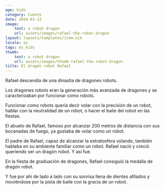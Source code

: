 ```yaml
---
age: kids
category: Cuento
date: 2024-01-12
image:
    text: a robot dragon
    url: assets/images/rafael-the-robot-dragon
layout: layouts/templates/item.njk
locale: es
tags: es_kids
thumb:
    text: a robot dragon
    url: assets/images/thumb-rafael-the-robot-dragon
title: El dragón robot Rafael
---
```




Rafael descendía de una dinastía de dragones robots.

Los dragones robots eran la generación más avanzada de dragones y se caracterizaban por funcionar como robots.

Funcionar como robots quería decir volar con la precisión de un robot, hablar con la neutralidad de un robot, o hacer el baile del robot en las fiestas.

El abuelo de Rafael, famoso por alcanzar 200 metros de distancia con sus bocanadas de fuego, ya gustaba de volar como un robot.

El padre de Rafael, capaz de alcanzar la estratosfera volando, también hablaba en su ambiente familiar como un robot.
Rafael nació y creció queriendo ser un dragón robot. Y así fue.

En la fiesta de graduación de dragones, Rafael consiguió la medalla de dragón robot.

Y fue por ahí de lado a lado con su sonrisa llena de dientes afilados y moviéndose por la pista de baile con la gracia de un robot.
